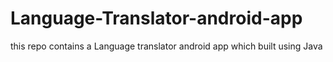 # Language-Translator-android-app
this repo contains a Language translator android app which built using Java
